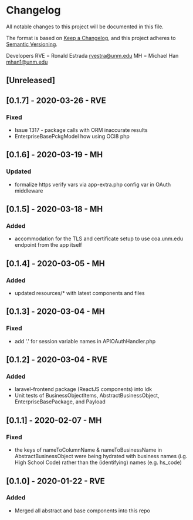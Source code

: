 # Changelog
All notable changes to this project will be documented in this file.

The format is based on [Keep a Changelog](https://keepachangelog.com/en/1.0.0/),
and this project adheres to [Semantic Versioning](https://semver.org/spec/v2.0.0.html).

Developers
RVE = Ronald Estrada <rvestra@unm.edu>
MH = Michael Han <mhan1@unm.edu>

## [Unreleased]

## [0.1.7] - 2020-03-26 - RVE
### Fixed
- Issue 1317 - package calls with ORM inaccurate results
- EnterpriseBasePckgModel how using OCI8 php

## [0.1.6] - 2020-03-19 - MH
### Updated
- formalize https verify vars via app-extra.php config var in OAuth middleware

## [0.1.5] - 2020-03-18 - MH
### Added
- accommodation for the TLS and certificate setup to use coa.unm.edu endpoint from the app itself

## [0.1.4] - 2020-03-05 - MH
### Added
- updated resources/* with latest components and files

## [0.1.3] - 2020-03-04 - MH
### Fixed
- add '.' for session variable names in APIOAuthHandler.php

## [0.1.2] - 2020-03-04 - RVE
### Added
- laravel-frontend package (ReactJS components) into ldk
- Unit tests of BusinessObjectItems, AbstractBusinessObject, EnterpriseBasePackage, and Payload

## [0.1.1] - 2020-02-07 - MH
### Fixed
- the keys of nameToColumnName & nameToBusinessName in AbstractBusinessObject were being hydrated with business names (i.g. High School Code) rather than the (identifying) names (e.g. hs_code)

## [0.1.0] - 2020-01-22 - RVE
### Added
- Merged all abstract and base components into this repo
